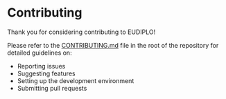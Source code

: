 # Contributing

Thank you for considering contributing to EUDIPLO!

Please refer to the [CONTRIBUTING.md](https://github.com/cre8/EUDIPLO/blob/main/CONTRIBUTING.md) file in the root of the repository for detailed guidelines on:

- Reporting issues
- Suggesting features
- Setting up the development environment
- Submitting pull requests
